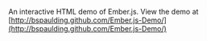 An interactive HTML demo of Ember.js. View the demo at [http://bspaulding.github.com/Ember.js-Demo/](http://bspaulding.github.com/Ember.js-Demo/)
